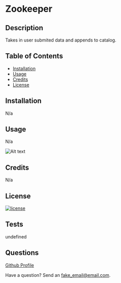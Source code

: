 # Zookeeper

## Description

Takes in user submited data and appends to catalog.

## Table of Contents

- [Installation](#installation)
- [Usage](#usage)
- [Credits](#credits)
- [License](#license)

## Installation

N/a

## Usage

N/a

![Alt text](assets/img/screenshot.jpg "README Generator")

## Credits

N/a

## License

[![license](https://img.shields.io/badge/License--green.svg)](https://shields.io/)

## Tests

undefined

## Questions

[Github Profile](https://github.com/JamesCostello-dev)

Have a question? Send an fake_email@email.com.
